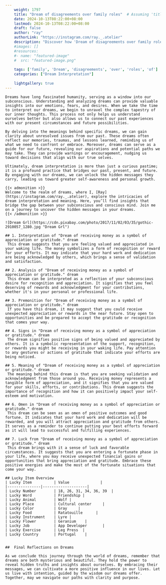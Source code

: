```yaml
---
    weight: 1797
    title: "Dream of disagreements over family roles"  # Assuming 'title' column exists
    date: 2024-10-13T08:22:00+08:00
    lastmod: 2024-10-13T08:22:00+08:00
    draft: false
    author: "ray"
    authorLink: "https://instagram.com/ray._.atelier"
    description: "Discover how 'Dream of disagreements over family roles' can interpret your future and uncover its significant meanings in your life."
    #images: []
    #resources:
    #- name: "featured-image"
    #  src: "featured-image.png"
    
    tags: ['family', 'Dream', 'disagreements', 'over', 'roles', 'of']
    categories: ["Dream Interpretation"]
    
    lightgallery: true
---
```

    
    Dreams have long fascinated humanity, serving as a window into our subconscious. Understanding and analyzing dreams can provide valuable insights into our emotions, fears, and desires. When we take the time to interpret our dreams, we begin to unravel the complex tapestry of our inner thoughts. This process not only helps us understand ourselves better but also allows us to connect our past experiences with our present circumstances and future possibilities.
    
    By delving into the meanings behind specific dreams, we can gain clarity about unresolved issues from our past. These dreams often reflect our memories, traumas, and lessons learned, reminding us of what we need to confront or embrace. Moreover, dreams can serve as a guide for our future, revealing our aspirations and potential paths we may take. They can provide warnings or encouragement, nudging us toward decisions that align with our true selves.
    
    Ultimately, dream interpretation is more than just a curious pastime; it is a profound practice that bridges our past, present, and future. By engaging with our dreams, we can unlock the hidden messages they carry, leading us toward greater self-awareness and personal growth.
    
    {{< admonition >}}
    Welcome to the realm of dreams, where I, [Ray](https://instagram.com/ray._.atelier), explore the intricacies of dream interpretation and meaning. Here, you’ll find insights that bridge the gap between your subconscious and conscious mind. Join me on a journey to uncover the hidden messages in your dreams.
    {{< /admonition >}}
    
    ![Dream Grl](https://cdn.pixabay.com/photo/2017/11/02/03/35/gothic-2910057_1280.jpg "Dream Grl")
    
    ## 1. Interpretation of "Dream of receiving money as a symbol of appreciation or gratitude." dream
     This dream suggests that you are feeling valued and appreciated in your waking life. The money symbolizes a form of recognition or reward for your efforts. It may indicate that your hard work and dedication are being acknowledged by others, which brings a sense of validation and satisfaction.
    
    ## 2. Analysis of "Dream of receiving money as a symbol of appreciation or gratitude." dream
     This dream can be interpreted as a reflection of your subconscious desire for recognition and appreciation. It signifies that you feel deserving of rewards and acknowledgment for your contributions, whether it's in your personal or professional life.
    
    ## 3. Premonition for "Dream of receiving money as a symbol of appreciation or gratitude." dream
     If you have this dream, it may suggest that you could receive unexpected appreciation or rewards in the near future. Stay open to opportunities and be prepared to accept the gratitude or recognition that comes your way.
    
    ## 4. Signs in "Dream of receiving money as a symbol of appreciation or gratitude." dream
     The dream signifies positive signs of being valued and appreciated by others. It is a symbolic representation of the support, recognition, or rewards you might be receiving in your waking life. Pay attention to any gestures or actions of gratitude that indicate your efforts are being noticed.
    
    ## 5. Meaning of "Dream of receiving money as a symbol of appreciation or gratitude." dream
     The meaning behind this dream is that you are seeking validation and acknowledgment from those around you. Receiving money represents a tangible form of appreciation, and it signifies that you are valued for your skills, efforts, or contributions. This dream suggests the importance of recognition and how it can positively impact your self-esteem and motivation.
    
    ## 6. Omen in "Dream of receiving money as a symbol of appreciation or gratitude." dream
     This dream can be seen as an omen of positive outcomes and good fortune. It indicates that your hard work and dedication will be rewarded, and you will attract appreciation and gratitude from others. It serves as a reminder to continue putting your best efforts forward as it will lead to successful and fulfilling experiences.
    
    ## 7. Luck from "Dream of receiving money as a symbol of appreciation or gratitude." dream
     This dream brings with it a sense of luck and favorable circumstances. It suggests that you are entering a fortunate phase in your life, where you may receive unexpected financial gains or opportunities that bring appreciation and gratitude. Embrace these positive energies and make the most of the fortunate situations that come your way.
    
    ## Lucky Item Overview
    | Lucky Item          | Value              |
    |---------------|--------------------|
    | Lucky Number        | 18, 26, 31, 34, 36, 39  |
    | Lucky Word          | Friendship |
    | Lucky Animal        | Wolf |
    | Lucky Place         | Cultural center     |
    | Lucky Color         | Gray     |
    | Lucky Food          | Ratatouille      |
    | Lucky Instrument    | Lyre |
    | Lucky Flower        | Geranium    |
    | Lucky Job           | App Developer       |
    | Lucky Exercise      | Leg Press  |
    | Lucky Country       | Portugal    |
    
    
    ##  Final Reflections on Dreams
    
    As we conclude this journey through the world of dreams, remember that dreams are both mysterious and beautiful. They hold the power to reveal hidden truths and insights about ourselves. By embracing their messages, we can cultivate a more positive influence in our lives. Let us live with intention, guided by the wisdom our dreams offer. Together, may we navigate our paths with clarity and purpose.
    